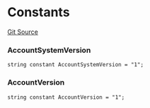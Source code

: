 # Constants
[Git Source](https://github.com/PermissionlessGames/degen-casino/blob/a21af4259bb7b6bd065bac891f7074555dc03d5f/src/AccountSystem.sol)

### AccountSystemVersion

```solidity
string constant AccountSystemVersion = "1";
```

### AccountVersion

```solidity
string constant AccountVersion = "1";
```

